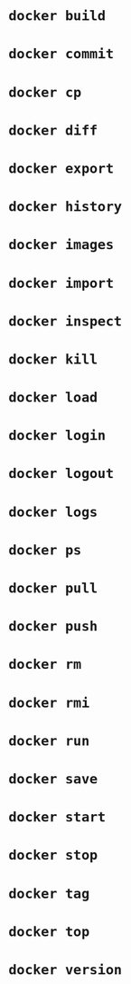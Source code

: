 


# `docker build`
# `docker commit`
# `docker cp`
# `docker diff`
# `docker export`
# `docker history`
# `docker images`
# `docker import`
# `docker inspect`
# `docker kill`
# `docker load`
# `docker login`
# `docker logout`
# `docker logs`
# `docker ps`
# `docker pull`
# `docker push`
# `docker rm`
# `docker rmi`
# `docker run`
# `docker save`
# `docker start` 
# `docker stop`
# `docker tag`
# `docker top`
# `docker version`

